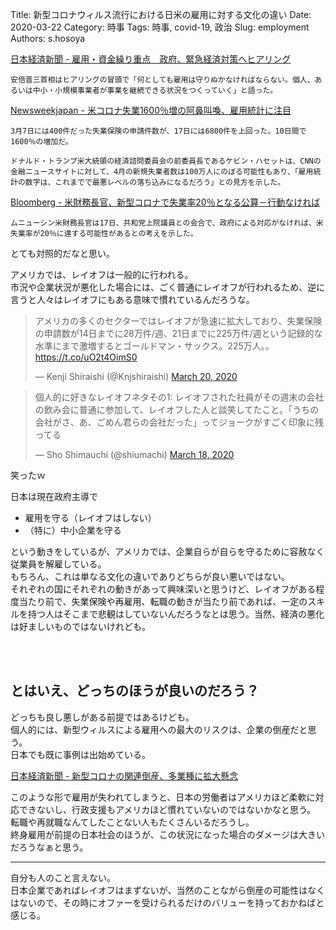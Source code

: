 Title: 新型コロナウィルス流行における日米の雇用に対する文化の違い
Date: 2020-03-22
Category: 時事
Tags: 時事, covid-19, 政治
Slug: employment
Authors: s.hosoya

[日本経済新聞 - 雇用・資金繰り重点　政府、緊急経済対策へヒアリング](https://www.nikkei.com/article/DGXMZO57043200Z10C20A3EA1000/)

`安倍晋三首相はヒアリングの冒頭で「何としても雇用は守りぬかなければならない。個人、あるいは中小・小規模事業者が事業を継続できる状況をつくっていく」と語った。`

[Newsweekjapan - 米コロナ失業1600％増の阿鼻叫喚、雇用統計に注目](https://www.newsweekjapan.jp/stories/world/2020/03/1600-4.php)

`
3月7日には400件だった失業保険の申請件数が、17日には6800件を上回った。10日間で1600％の増加だ。
`

`
ドナルド・トランプ米大統領の経済諮問委員会の前委員長であるケビン・ハセットは、CNNの金融ニュースサイトに対して、4月の新規失業者数は100万人にのぼる可能性もあり、「雇用統計の数字は、これまでで最悪レベルの落ち込みになるだろう」との見方を示した。
`

[Bloomberg - 米財務長官、新型コロナで失業率20％となる公算－行動なければ](https://www.bloomberg.co.jp/news/articles/2020-03-17/Q7D0SKT0G1L501)

`
ムニューシン米財務長官は17日、共和党上院議員との会合で、政府による対応がなければ、米失業率が20％に達する可能性があるとの考えを示した。
`

とても対照的だなと思い。  

アメリカでは、レイオフは一般的に行われる。  
市況や企業状況が悪化した場合には、ごく普通にレイオフが行われるため、逆に言うと人々はレイオフにもある意味で慣れているんだろうな。  

<blockquote class="twitter-tweet"><p lang="ja" dir="ltr">アメリカの多くのセクターではレイオフが急速に拡大しており、失業保険の申請数が14日までに28万件/週、21日までに225万件/週という記録的な水準にまで激増するとゴールドマン・サックス。225万人。。 <a href="https://t.co/uO2t4OimS0">https://t.co/uO2t4OimS0</a></p>&mdash; Kenji Shiraishi (@Knjshiraishi) <a href="https://twitter.com/Knjshiraishi/status/1240823819469611008?ref_src=twsrc%5Etfw">March 20, 2020</a></blockquote> <script async src="https://platform.twitter.com/widgets.js" charset="utf-8"></script>


<blockquote class="twitter-tweet"><p lang="ja" dir="ltr">個人的に好きなレイオフネタその1: レイオフされた社員がその週末の会社の飲み会に普通に参加して、レイオフした人と談笑してたこと。「うちの会社がさ、あ、ごめん君らの会社だった」ってジョークがすごく印象に残ってる</p>&mdash; Sho Shimauchi (@shiumachi) <a href="https://twitter.com/shiumachi/status/1240102491707944960?ref_src=twsrc%5Etfw">March 18, 2020</a></blockquote> <script async src="https://platform.twitter.com/widgets.js" charset="utf-8"></script>
笑ったｗ

日本は現在政府主導で

* 雇用を守る（レイオフはしない）
* （特に）中小企業を守る

という動きをしているが、アメリカでは、企業自らが自らを守るために容赦なく従業員を解雇している。  
もちろん、これは単なる文化の違いでありどちらが良い悪いではない。  
それぞれの国にそれぞれの動きがあって興味深いと思うけど、レイオフがある程度当たり前で、失業保険や再雇用、転職の動きが当たり前であれば、一定のスキルを持つ人はそこまで悲観はしていないんだろうなとは思う。当然、経済の悪化は好ましいものではないけれども。   

<br>
<br>

## とはいえ、どっちのほうが良いのだろう？

どっちも良し悪しがある前提ではあるけども。  
個人的には、新型ウィルスによる雇用への最大のリスクは、企業の倒産だと思う。  
日本でも既に事例は出始めている。  

[日本経済新聞 - 新型コロナの関連倒産、多業種に拡大懸念](https://www.nikkei.com/article/DGXMZO56827510W0A310C2X12000/)

このような形で雇用が失われてしまうと、日本の労働者はアメリカほど柔軟に対応できないし、行政支援もアメリカほど慣れていないのではないかなと思う。  
転職や再就職なんてしたことない人もたくさんいるだろうし。  
終身雇用が前提の日本社会のほうが、この状況になった場合のダメージは大きいだろうなぁと思う。  

---

自分も人のこと言えない。  
日本企業であればレイオフはまずないが、当然のことながら倒産の可能性はなくはないので、その時にオファーを受けられるだけのバリューを持っておかねばと感じる。  
